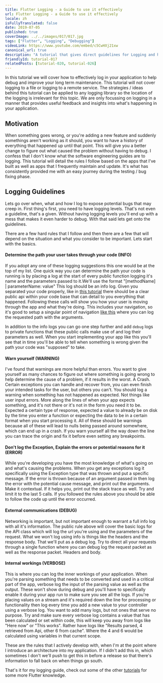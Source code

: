 ```yaml
---
title: Flutter Logging - a Guide to use it effectively
url: Flutter Logging - a Guide to use it effectively
locale: zh
isFullyTranslated: false
date: 2019-07-05
published: true
coverImage: ../../images/017/017.jpg
tags: ["Flutter", "Logging", "Debugging"]
videoLink: https://www.youtube.com/embed/c5CwHXj21xw
canonical_url: true
description: "A tutorial that gives direct guidelines for Logging and how to keep it effective"
friendlyId: tutorial-017
relatedPosts: [tutorial-020, tutorial-026]
---
```


In this tutorial we will cover how to effectively log in your application to help debug and improve your long term maintenance. This tutorial will not cover logging to a file or logging to a remote service. The strategies / ideas behind this tutorial can be applied to any logging library so the location of the logging is irrelevant for this topic. We are only focussing on logging in a manner that provides useful feedback and insights into what's happening in your application.

## Motivation

When something goes wrong, or you're adding a new feature and suddenly somethings aren't working as it should, you want to have a history of everything that happened up until that point. This will give you a better change to figure out what caused the problem without having to debug. I confess that I don't know what the software engineering guides are to logging. This tutorial will detail the rules I follow based on the apps that I've built as well as apps that I frequently maintain and update. It's what has consistently provided me with an easy journey during the testing / bug fixing phase.

## Logging Guidelines

Lets go over when, what and how I log to expose potential bugs that may creep in. First thing's first, you need to have logging levels. That's not even a guideline, that's a given. Without having logging levels you'll end up with a mess that makes it even harder to debug. With that said lets get onto the guidelines.

There are a few hard rules that I follow and then there are a few that will depend on the situation and what you consider to be important. Lets start with the basics.

#### Determine the path your user takes through your code (INFO) 
If you adopt any one of these logging suggestions this one would be at the top of my list. One quick way you can determine the path your code is running is by placing a log at the start of every public function logging it's name and the parameters passed to it.We'll use the format "[methodName] | parameterName: value"  This log should be an info log. Given you separated your code properly, like in [this tutorial](/post/flutter-architecture-my-provider-implementation-guide) there should be a clear public api within your code base that can detail to you everything that happened. Following these calls will show you how your user is moving through the app and what they're doing. This includes your navigation, so it's good to setup a singular point of navigation [like this](/post/flutter-navigation-cheatsheet-a-guide-to-named-routing) where you can log the requested path with the arguments.

In addition to the info logs you can go one step further and add `debug` logs to private functions that these public calls make use of and log their parameters as well. When you start implementing your app like this you'll see that in time you'll be able to tell when something is wrong given the path your code was "supposed" to take.

#### Warn yourself (WARNING)
I've found that warnings are more helpful than errors. You want to give yourself as many chances to figure out where something is going wrong to help determine the cause of a problem, if it results in the worst. A Crash. Certain exceptions you can handle and recover from, you can even finish your intended tasks for the user, but others you can't. You should log a warning when something has not happened as expected. Not things like user input errors. More along the lines of when your app expects something, and it's not there or it's not in the form you need it to be. Expected a certain type of response, expected a value to already be on disk by the time you enter a function or expecting the data to be in a certain format when you start processing it. All of these should be warnings because all of these will lead to nulls being passed around somewhere, which can end up in a crash. If you warn yourself all the way down the line you can trace the origin and fix it before even setting any breakpoints.

#### Don't log the Exception, Explain the errors or potential reasons for it (ERROR) 
While you're developing you have the most knowledge of what's going on and what's causing the problems. When you get any exceptions log it specifically using the Exception type that was thrown and put a specific message. If the error is thrown because of an argument passed in then log the error with the potential cause message, and print out the arguments. Make it contextual. If it helps you, print out the stack trace as well. Try and limit it to the last 5 calls. If you followed the rules above you should be able to follow the code up until the error occurred.

#### External communications (DEBUG) 
Networking is important, but not important enough to warrant a full info log with all it's information. The public rule above will cover the basic logs for the API class which will log the url you're using and the parameters of the request. What we won't log using info is things like the headers and the response body. That we'll put as a debug log. Try to direct all your requests through a single function where you can debug log the request packet as well as the response packet. Headers and body.

#### Internal workings (VERBOSE) 
This is where you can log the inner workings of your application. When you're parsing something that needs to be converted and used in a critical part of the app, verbose log the input of the parsing value as well as the output. These won't show during debug and you'll have to specifically enable it during your app run to make sure you see all the logs. If you're placing values on a stream and it's required down the line for processing or functionality then log every time you add a new value to your controller using a verbose log. You want to add many logs, but not ones that serve no purpose. Try and make sure every verbose log contains a value that has been calculated or set within code, this will keep you away from logs like "Here now" or "This works". Rather have logs like "Results parsed, 4 retrieved from Api, other 6 from cache". Where the 4 and 6 would be calculated using variables in that current scope.

These are the rules that I actively develop with, when I'm at the point where I introduce an architecture into my application. If I didn't add this in, which sometimes I don't we'll push to get this in before a release so that there's information to fall back on when things go south.

That's it for my logging guide, check out some of the other [tutorials](/tutorials) for some more Flutter knowledge.